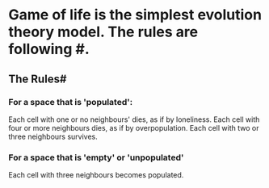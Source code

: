 # Game of life is the simplest evolution theory model. The rules are following #.

## The Rules#
### For a space that is 'populated':
Each cell with one or no neighbours' dies, as if by loneliness.
Each cell with four or more neighbours dies, as if by overpopulation.
Each cell with two or three neighbours survives.
### For a space that is 'empty' or 'unpopulated'
Each cell with three neighbours becomes populated.